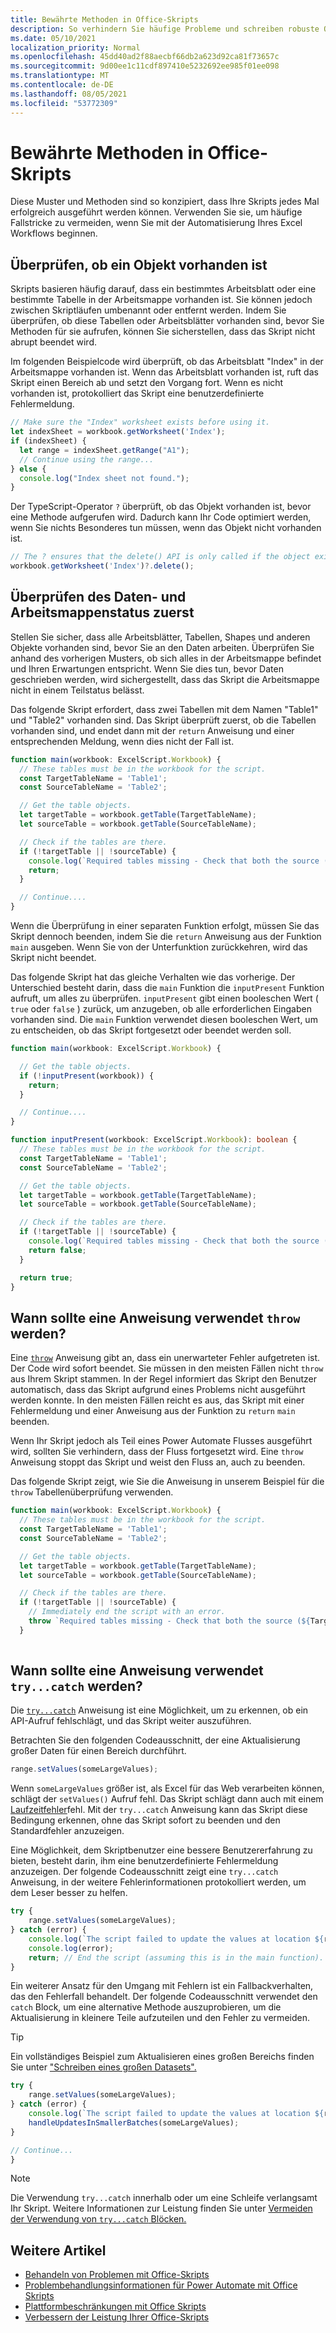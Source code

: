 ```yaml
---
title: Bewährte Methoden in Office-Skripts
description: So verhindern Sie häufige Probleme und schreiben robuste Office Skripts, die unerwartete Eingaben oder Daten verarbeiten können.
ms.date: 05/10/2021
localization_priority: Normal
ms.openlocfilehash: 45dd40ad2f88aecbf66db2a623d92ca81f73657c
ms.sourcegitcommit: 9d00ee1c11cdf897410e5232692ee985f01ee098
ms.translationtype: MT
ms.contentlocale: de-DE
ms.lasthandoff: 08/05/2021
ms.locfileid: "53772309"
---
```

# <a name="best-practices-in-office-scripts"></a>Bewährte Methoden in Office-Skripts

Diese Muster und Methoden sind so konzipiert, dass Ihre Skripts jedes Mal erfolgreich ausgeführt werden können. Verwenden Sie sie, um häufige Fallstricke zu vermeiden, wenn Sie mit der Automatisierung Ihres Excel Workflows beginnen.

## <a name="verify-an-object-is-present"></a>Überprüfen, ob ein Objekt vorhanden ist

Skripts basieren häufig darauf, dass ein bestimmtes Arbeitsblatt oder eine bestimmte Tabelle in der Arbeitsmappe vorhanden ist. Sie können jedoch zwischen Skriptläufen umbenannt oder entfernt werden. Indem Sie überprüfen, ob diese Tabellen oder Arbeitsblätter vorhanden sind, bevor Sie Methoden für sie aufrufen, können Sie sicherstellen, dass das Skript nicht abrupt beendet wird.

Im folgenden Beispielcode wird überprüft, ob das Arbeitsblatt "Index" in der Arbeitsmappe vorhanden ist. Wenn das Arbeitsblatt vorhanden ist, ruft das Skript einen Bereich ab und setzt den Vorgang fort. Wenn es nicht vorhanden ist, protokolliert das Skript eine benutzerdefinierte Fehlermeldung.

```TypeScript
// Make sure the "Index" worksheet exists before using it.
let indexSheet = workbook.getWorksheet('Index');
if (indexSheet) {
  let range = indexSheet.getRange("A1");
  // Continue using the range...
} else {
  console.log("Index sheet not found.");
}
```

Der TypeScript-Operator `?` überprüft, ob das Objekt vorhanden ist, bevor eine Methode aufgerufen wird. Dadurch kann Ihr Code optimiert werden, wenn Sie nichts Besonderes tun müssen, wenn das Objekt nicht vorhanden ist.

```TypeScript
// The ? ensures that the delete() API is only called if the object exists.
workbook.getWorksheet('Index')?.delete();
```

## <a name="validate-data-and-workbook-state-first"></a>Überprüfen des Daten- und Arbeitsmappenstatus zuerst

Stellen Sie sicher, dass alle Arbeitsblätter, Tabellen, Shapes und anderen Objekte vorhanden sind, bevor Sie an den Daten arbeiten. Überprüfen Sie anhand des vorherigen Musters, ob sich alles in der Arbeitsmappe befindet und Ihren Erwartungen entspricht. Wenn Sie dies tun, bevor Daten geschrieben werden, wird sichergestellt, dass das Skript die Arbeitsmappe nicht in einem Teilstatus belässt.

Das folgende Skript erfordert, dass zwei Tabellen mit dem Namen "Table1" und "Table2" vorhanden sind. Das Skript überprüft zuerst, ob die Tabellen vorhanden sind, und endet dann mit der `return` Anweisung und einer entsprechenden Meldung, wenn dies nicht der Fall ist.

```TypeScript
function main(workbook: ExcelScript.Workbook) {
  // These tables must be in the workbook for the script.
  const TargetTableName = 'Table1';
  const SourceTableName = 'Table2';

  // Get the table objects.
  let targetTable = workbook.getTable(TargetTableName);
  let sourceTable = workbook.getTable(SourceTableName);

  // Check if the tables are there.
  if (!targetTable || !sourceTable) {
    console.log(`Required tables missing - Check that both the source (${TargetTableName}) and target (${SourceTableName}) tables are present before running the script.`);
    return;
  }

  // Continue....
}
```

Wenn die Überprüfung in einer separaten Funktion erfolgt, müssen Sie das Skript dennoch beenden, indem Sie die `return` Anweisung aus der Funktion `main` ausgeben. Wenn Sie von der Unterfunktion zurückkehren, wird das Skript nicht beendet.

Das folgende Skript hat das gleiche Verhalten wie das vorherige. Der Unterschied besteht darin, dass die `main` Funktion die `inputPresent` Funktion aufruft, um alles zu überprüfen. `inputPresent` gibt einen booleschen Wert ( `true` oder `false` ) zurück, um anzugeben, ob alle erforderlichen Eingaben vorhanden sind. Die `main` Funktion verwendet diesen booleschen Wert, um zu entscheiden, ob das Skript fortgesetzt oder beendet werden soll.

```TypeScript
function main(workbook: ExcelScript.Workbook) {

  // Get the table objects.
  if (!inputPresent(workbook)) {
    return;
  }

  // Continue....
}

function inputPresent(workbook: ExcelScript.Workbook): boolean {
  // These tables must be in the workbook for the script.
  const TargetTableName = 'Table1';
  const SourceTableName = 'Table2';

  // Get the table objects.
  let targetTable = workbook.getTable(TargetTableName);
  let sourceTable = workbook.getTable(SourceTableName);

  // Check if the tables are there.
  if (!targetTable || !sourceTable) {
    console.log(`Required tables missing - Check that both the source (${TargetTableName}) and target (${SourceTableName}) tables are present before running the script.`);
    return false;
  }

  return true;
}
```

## <a name="when-to-use-a-throw-statement"></a>Wann sollte eine Anweisung verwendet `throw` werden?

Eine [`throw`](https://developer.mozilla.org/docs/web/javascript/reference/statements/throw) Anweisung gibt an, dass ein unerwarteter Fehler aufgetreten ist. Der Code wird sofort beendet. Sie müssen in den meisten Fällen nicht `throw` aus Ihrem Skript stammen. In der Regel informiert das Skript den Benutzer automatisch, dass das Skript aufgrund eines Problems nicht ausgeführt werden konnte. In den meisten Fällen reicht es aus, das Skript mit einer Fehlermeldung und einer Anweisung aus der Funktion zu `return` `main` beenden.

Wenn Ihr Skript jedoch als Teil eines Power Automate Flusses ausgeführt wird, sollten Sie verhindern, dass der Fluss fortgesetzt wird. Eine `throw` Anweisung stoppt das Skript und weist den Fluss an, auch zu beenden.

Das folgende Skript zeigt, wie Sie die Anweisung in unserem Beispiel für die `throw` Tabellenüberprüfung verwenden.

```TypeScript
function main(workbook: ExcelScript.Workbook) {
  // These tables must be in the workbook for the script.
  const TargetTableName = 'Table1';
  const SourceTableName = 'Table2';

  // Get the table objects.
  let targetTable = workbook.getTable(TargetTableName);
  let sourceTable = workbook.getTable(SourceTableName);

  // Check if the tables are there.
  if (!targetTable || !sourceTable) {
    // Immediately end the script with an error.
    throw `Required tables missing - Check that both the source (${TargetTableName}) and target (${SourceTableName}) tables are present before running the script.`;
  }
  
```

## <a name="when-to-use-a-trycatch-statement"></a>Wann sollte eine Anweisung verwendet `try...catch` werden?

Die [`try...catch`](https://developer.mozilla.org/docs/Web/JavaScript/Reference/Statements/try...catch) Anweisung ist eine Möglichkeit, um zu erkennen, ob ein API-Aufruf fehlschlägt, und das Skript weiter auszuführen.

Betrachten Sie den folgenden Codeausschnitt, der eine Aktualisierung großer Daten für einen Bereich durchführt.

```TypeScript
range.setValues(someLargeValues);
```

Wenn `someLargeValues` größer ist, als Excel für das Web verarbeiten können, schlägt der `setValues()` Aufruf fehl. Das Skript schlägt dann auch mit einem [Laufzeitfehler](../testing/troubleshooting.md#runtime-errors)fehl. Mit der `try...catch` Anweisung kann das Skript diese Bedingung erkennen, ohne das Skript sofort zu beenden und den Standardfehler anzuzeigen.

Eine Möglichkeit, dem Skriptbenutzer eine bessere Benutzererfahrung zu bieten, besteht darin, ihm eine benutzerdefinierte Fehlermeldung anzuzeigen. Der folgende Codeausschnitt zeigt eine `try...catch` Anweisung, in der weitere Fehlerinformationen protokolliert werden, um dem Leser besser zu helfen.

```TypeScript
try {
    range.setValues(someLargeValues);
} catch (error) {
    console.log(`The script failed to update the values at location ${range.getAddress()}. Please inspect and run again.`);
    console.log(error);
    return; // End the script (assuming this is in the main function).
}
```

Ein weiterer Ansatz für den Umgang mit Fehlern ist ein Fallbackverhalten, das den Fehlerfall behandelt. Der folgende Codeausschnitt verwendet den `catch` Block, um eine alternative Methode auszuprobieren, um die Aktualisierung in kleinere Teile aufzuteilen und den Fehler zu vermeiden.

> [!TIP]
> Ein vollständiges Beispiel zum Aktualisieren eines großen Bereichs finden Sie unter ["Schreiben eines großen Datasets".](../resources/samples/write-large-dataset.md)

```TypeScript
try {
    range.setValues(someLargeValues);
} catch (error) {
    console.log(`The script failed to update the values at location ${range.getAddress()}. Trying a different approach.`);
    handleUpdatesInSmallerBatches(someLargeValues);
}

// Continue...
}
```

> [!NOTE]
> Die Verwendung `try...catch` innerhalb oder um eine Schleife verlangsamt Ihr Skript. Weitere Informationen zur Leistung finden Sie unter [Vermeiden der Verwendung von `try...catch` Blöcken.](web-client-performance.md#avoid-using-trycatch-blocks-in-or-surrounding-loops)

## <a name="see-also"></a>Weitere Artikel

- [Behandeln von Problemen mit Office-Skripts](../testing/troubleshooting.md)
- [Problembehandlungsinformationen für Power Automate mit Office Skripts](../testing/power-automate-troubleshooting.md)
- [Plattformbeschränkungen mit Office Skripts](../testing/platform-limits.md)
- [Verbessern der Leistung Ihrer Office-Skripts](web-client-performance.md)
